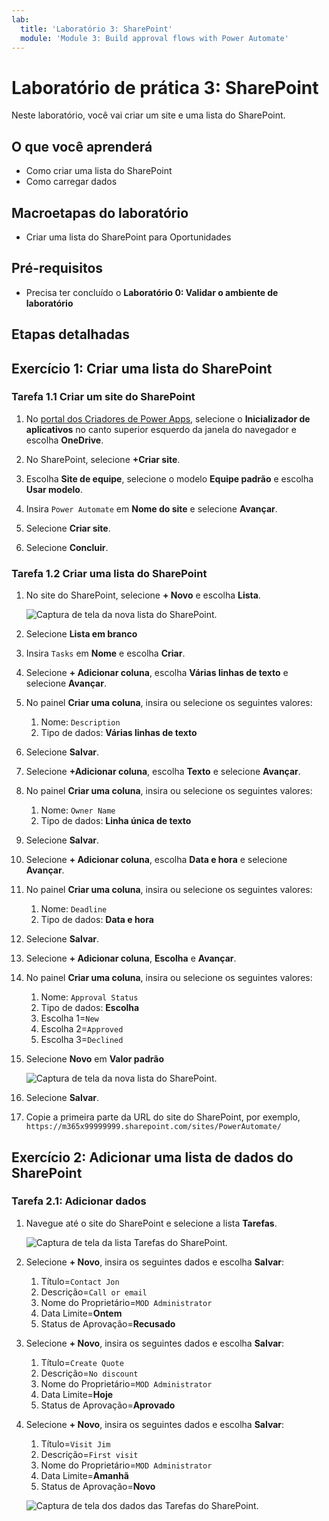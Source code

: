 ```yaml
---
lab:
  title: 'Laboratório 3: SharePoint'
  module: 'Module 3: Build approval flows with Power Automate'
---
```


# Laboratório de prática 3: SharePoint

Neste laboratório, você vai criar um site e uma lista do SharePoint.

## O que você aprenderá

- Como criar uma lista do SharePoint
- Como carregar dados

## Macroetapas do laboratório

- Criar uma lista do SharePoint para Oportunidades
  
## Pré-requisitos

- Precisa ter concluído o **Laboratório 0: Validar o ambiente de laboratório**

## Etapas detalhadas

## Exercício 1: Criar uma lista do SharePoint

### Tarefa 1.1 Criar um site do SharePoint

1. No [portal dos Criadores de Power Apps](https://make.powerapps.com), selecione o **Inicializador de aplicativos** no canto superior esquerdo da janela do navegador e escolha **OneDrive**.

1. No SharePoint, selecione **+Criar site**.

1. Escolha **Site de equipe**, selecione o modelo **Equipe padrão** e escolha **Usar modelo**.

1. Insira `Power Automate` em **Nome do site** e selecione **Avançar**.

1. Selecione **Criar site**.

1. Selecione **Concluir**.

### Tarefa 1.2 Criar uma lista do SharePoint

1. No site do SharePoint, selecione **+ Novo** e escolha **Lista**.

    ![Captura de tela da nova lista do SharePoint.](../media/new-sharepoint-list.png)

1. Selecione **Lista em branco**

1. Insira `Tasks` em **Nome** e escolha **Criar**.

1. Selecione **+ Adicionar coluna**, escolha **Várias linhas de texto** e selecione **Avançar**.

1. No painel **Criar uma coluna**, insira ou selecione os seguintes valores:

   1. Nome: `Description`
   1. Tipo de dados: **Várias linhas de texto**

1. Selecione **Salvar**.

1. Selecione **+Adicionar coluna**, escolha **Texto** e selecione **Avançar**.

1. No painel **Criar uma coluna**, insira ou selecione os seguintes valores:

   1. Nome: `Owner Name`
   1. Tipo de dados: **Linha única de texto**

1. Selecione **Salvar**.

1. Selecione **+ Adicionar coluna**, escolha **Data e hora** e selecione **Avançar**.

1. No painel **Criar uma coluna**, insira ou selecione os seguintes valores:

   1. Nome: `Deadline`
   1. Tipo de dados: **Data e hora**

1. Selecione **Salvar**.

1. Selecione **+ Adicionar coluna**, **Escolha** e **Avançar**.

1. No painel **Criar uma coluna**, insira ou selecione os seguintes valores:

   1. Nome: `Approval Status`
   1. Tipo de dados: **Escolha**
   1. Escolha 1=`New`
   1. Escolha 2=`Approved`
   1. Escolha 3=`Declined`

1. Selecione **Novo** em **Valor padrão**

    ![Captura de tela da nova lista do SharePoint.](../media/add-choice-column.png)

1. Selecione **Salvar**.

1. Copie a primeira parte da URL do site do SharePoint, por exemplo, `https://m365x99999999.sharepoint.com/sites/PowerAutomate/`

## Exercício 2: Adicionar uma lista de dados do SharePoint

### Tarefa 2.1: Adicionar dados

1. Navegue até o site do SharePoint e selecione a lista **Tarefas**.

    ![Captura de tela da lista Tarefas do SharePoint.](../media/tasks-sharepoint-list.png)

1. Selecione **+ Novo**, insira os seguintes dados e escolha **Salvar**:

   1. Título=`Contact Jon`
   1. Descrição=`Call or email`
   1. Nome do Proprietário=`MOD Administrator`
   1. Data Limite=**Ontem**
   1. Status de Aprovação=**Recusado**

1. Selecione **+ Novo**, insira os seguintes dados e escolha **Salvar**:

   1. Título=`Create Quote`
   1. Descrição=`No discount`
   1. Nome do Proprietário=`MOD Administrator`
   1. Data Limite=**Hoje**
   1. Status de Aprovação=**Aprovado**

1. Selecione **+ Novo**, insira os seguintes dados e escolha **Salvar**:

   1. Título=`Visit Jim`
   1. Descrição=`First visit`
   1. Nome do Proprietário=`MOD Administrator`
   1. Data Limite=**Amanhã**
   1. Status de Aprovação=**Novo**

    ![Captura de tela dos dados das Tarefas do SharePoint.](../media/tasks-data.png)
